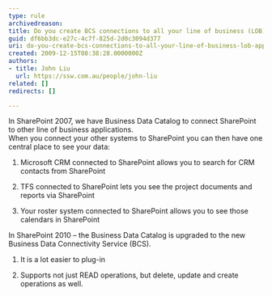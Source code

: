 ```yaml
---
type: rule
archivedreason: 
title: Do you create BCS connections to all your line of business (LOB) applications?
guid: df6bb3dc-e27c-4c7f-825d-2d0c3094d377
uri: do-you-create-bcs-connections-to-all-your-line-of-business-lob-applications
created: 2009-12-15T08:38:28.0000000Z
authors:
- title: John Liu
  url: https://ssw.com.au/people/john-liu
related: []
redirects: []

---
```


In SharePoint 2007, we have Business Data Catalog to connect SharePoint to other line of business applications.  
 When you connect your other systems to SharePoint you can then have one central place to see your data:

1. Microsoft CRM connected to SharePoint allows you to search for CRM contacts from SharePoint

2. TFS connected to SharePoint lets you see the project documents and reports via SharePoint

3. Your roster system connected to SharePoint allows you to see those calendars in SharePoint



<!--endintro-->
 In SharePoint 2010 – the Business Data Catalog is upgraded to the new Business Data Connectivity Service (BCS).

1. It is a lot easier to plug-in

2. Supports not just READ operations, but delete, update and create operations as well.
